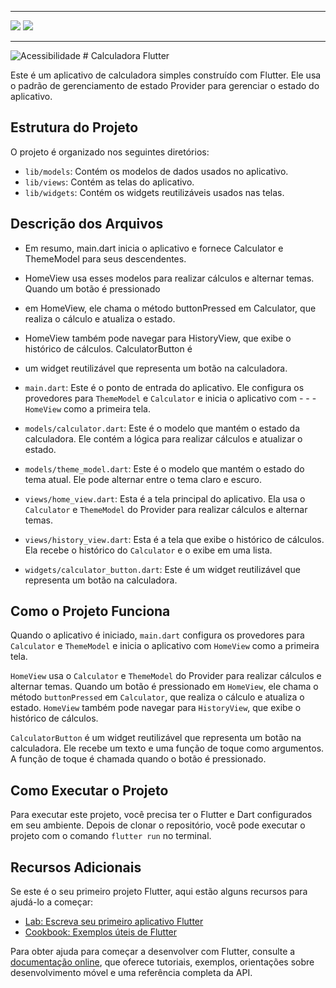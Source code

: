 <hr>
<img src="/calculadora/lib/assets/Screenshot 2024-05-24 194738.png">
<img src="/calculadora/lib/assets/Screenshot 2024-05-24 195113.png">
<hr>
<img  src="/calculadora/lib/assets/Screenshot 2024-05-24 194738.png" alt="Acessibilidade">
# Calculadora Flutter


Este é um aplicativo de calculadora simples construído com Flutter. Ele usa o padrão de 
gerenciamento de estado Provider para gerenciar o estado do aplicativo.

## Estrutura do Projeto

O projeto é organizado nos seguintes diretórios:

- `lib/models`: Contém os modelos de dados usados no aplicativo.
- `lib/views`: Contém as telas do aplicativo.
- `lib/widgets`: Contém os widgets reutilizáveis usados nas telas.

## Descrição dos Arquivos

- Em resumo, main.dart inicia o aplicativo e fornece Calculator e ThemeModel para seus descendentes. 
- HomeView usa esses modelos para realizar cálculos e alternar temas. Quando um botão é pressionado 
- em HomeView, ele chama o método buttonPressed em Calculator, que realiza o cálculo e atualiza o estado. 
- HomeView também pode navegar para HistoryView, que exibe o histórico de cálculos. CalculatorButton é 
- um widget reutilizável que representa um botão na calculadora.

- `main.dart`: Este é o ponto de entrada do aplicativo. Ele configura os provedores para `ThemeModel` e `Calculator` e inicia o aplicativo com - -  - `HomeView` como a primeira tela.
- `models/calculator.dart`: Este é o modelo que mantém o estado da calculadora. Ele contém a lógica para realizar cálculos e atualizar o estado.
- `models/theme_model.dart`: Este é o modelo que mantém o estado do tema atual. Ele pode alternar entre o tema claro e escuro.
- `views/home_view.dart`: Esta é a tela principal do aplicativo. Ela usa o `Calculator` e `ThemeModel` do Provider para realizar cálculos e alternar temas.
- `views/history_view.dart`: Esta é a tela que exibe o histórico de cálculos. Ela recebe o histórico do `Calculator` e o exibe em uma lista.
- `widgets/calculator_button.dart`: Este é um widget reutilizável que representa um botão na calculadora.

## Como o Projeto Funciona

Quando o aplicativo é iniciado, `main.dart` configura os provedores para `Calculator` e `ThemeModel` e inicia o aplicativo com `HomeView` como a primeira tela.

`HomeView` usa o `Calculator` e `ThemeModel` do Provider para realizar cálculos e alternar temas. Quando um botão é pressionado em `HomeView`, ele chama o método `buttonPressed` em `Calculator`, que realiza o cálculo e atualiza o estado. `HomeView` também pode navegar para `HistoryView`, que exibe o histórico de cálculos.

`CalculatorButton` é um widget reutilizável que representa um botão na calculadora. Ele recebe um texto e uma função de toque como argumentos. A função de toque é chamada quando o botão é pressionado.

## Como Executar o Projeto

Para executar este projeto, você precisa ter o Flutter e Dart configurados em seu ambiente. Depois de clonar o repositório, você pode executar o projeto com o comando `flutter run` no terminal.

## Recursos Adicionais

Se este é o seu primeiro projeto Flutter, aqui estão alguns recursos para ajudá-lo a começar:

- [Lab: Escreva seu primeiro aplicativo Flutter](https://docs.flutter.dev/get-started/codelab)
- [Cookbook: Exemplos úteis de Flutter](https://docs.flutter.dev/cookbook)

Para obter ajuda para começar a desenvolver com Flutter, consulte a [documentação online](https://docs.flutter.dev/), que oferece tutoriais, exemplos, orientações sobre desenvolvimento móvel e uma referência completa da API.
